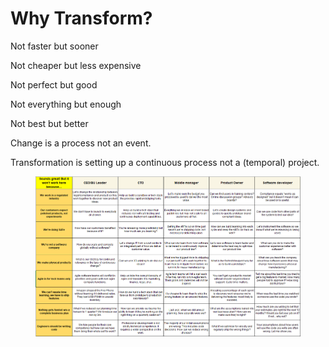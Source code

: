 # Why Transform?

Not faster but sooner &#x20;

Not cheaper but less expensive &#x20;

Not perfect but good &#x20;

Not everything but enough&#x20;

Not best but better &#x20;

&#x20;

Change is a process not an event. &#x20;

Transformation is setting up a continuous process not a (temporal) project. &#x20;

<figure><img src="../../.gitbook/assets/image (7) (1).png" alt=""><figcaption></figcaption></figure>
